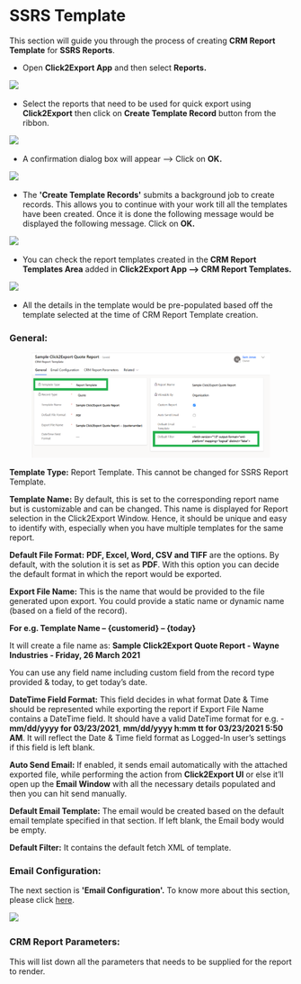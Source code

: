 # SSRS Template

This section will guide you through the process of creating **CRM Report Template** for **SSRS Reports**.

* Open **Click2Export App** and then select **Reports.**

![](../../../.gitbook/assets/SSRS\_1.png)

* Select the reports that need to be used for quick export using **Click2Export** then click on **Create Template Record** button from the ribbon.

![](../../../.gitbook/assets/SSRS\_2.png)

* A confirmation dialog box will appear --> Click on **OK.**

![](../../../.gitbook/assets/SSRS\_3.png)

* The **'Create Template Records'** submits a background job to create records. This allows you to continue with your work till all the templates have been created. Once it is done the following message would be displayed the following message. Click on **OK.**

![](../../../.gitbook/assets/SSRS\_4.png)

* You can check the report templates created in the **CRM Report Templates Area** added in **Click2Export App --> CRM Report Templates.**

![](../../../.gitbook/assets/SSRS\_5.png)

* All the details in the template would be pre-populated based off the template selected at the time of CRM Report Template creation.

### General:

<figure><img src="../../../.gitbook/assets/29.1 (1).png" alt=""><figcaption></figcaption></figure>

**Template Type:** Report Template. This cannot be changed for SSRS Report Template.

**Template Name:** By default, this is set to the corresponding report name but is customizable and can be changed. This name is displayed for Report selection in the Click2Export Window. Hence, it should be unique and easy to identify with, especially when you have multiple templates for the same report.

**Default File Format:** **PDF, Excel, Word, CSV and TIFF** are the options. By default, with the solution it is set as **PDF**. With this option you can decide the default format in which the report would be exported.

**Export File Name:** This is the name that would be provided to the file generated upon export. You could provide a static name or dynamic name (based on a field of the record).

**For e.g. Template Name – {customerid} – {today}**

It will create a file name as: **Sample Click2Export Quote Report - Wayne Industries - Friday, 26 March 2021**

You can use any field name including custom field from the record type provided & today, to get today’s date.

**DateTime Field Format:** This field decides in what format Date & Time should be represented while exporting the report if Export File Name contains a DateTime field. It should have a valid DateTime format for e.g. - **mm/dd/yyyy for 03/23/2021**, **mm/dd/yyyy h:mm tt for 03/23/2021 5:50 AM**. It will reflect the Date & Time field format as Logged-In user’s settings if this field is left blank.

**Auto Send Email:** If enabled, it sends email automatically with the attached exported file, while performing the action from **Click2Export UI** or else it’ll open up the **Email Window** with all the necessary details populated and then you can hit send manually.

**Default Email Template:** The email would be created based on the default email template specified in that section. If left blank, the Email body would be empty.

**Default Filter:** It contains the default fetch XML of template.

### Email Configuration:

The next section is **'Email Configuration'.** To know more about this section, please click [here](https://docs.inogic.com/click2export/configuration/email-configuration).&#x20;

![](<../../../.gitbook/assets/Advance Email Config\_Report.png>)

### CRM Report Parameters:

This will list down all the parameters that needs to be supplied for the report to render.
